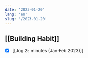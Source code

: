 ```yaml
---
date: '2023-01-20'
lang: 'en'
slug: '/2023-01-20'
---
```


## [[Building Habit]]

- [x] [[Jog 25 minutes (Jan-Feb 2023)]]
